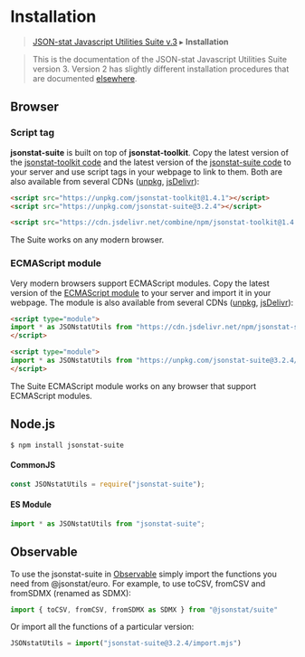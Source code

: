 # Installation

> [JSON-stat Javascript Utilities Suite v.3](https://github.com/jsonstat/suite/blob/master/README.md) ▸ **Installation**

<blockquote>This is the documentation of the JSON-stat Javascript Utilities Suite version 3. Version 2 has slightly different installation procedures that are documented <a href="https://www.npmjs.com/package/jsonstat-utils">elsewhere</a>.</blockquote>

## Browser

### Script tag

<strong>jsonstat-suite</strong> is built on top of <strong>jsonstat-toolkit</strong>. Copy the latest version of the [jsonstat-toolkit code](https://raw.githubusercontent.com/jsonstat/toolkit/master/iife.js) and the latest version of the [jsonstat-suite code](https://raw.githubusercontent.com/jsonstat/suite/master/iife.js) to your server and use script tags in your webpage to link to them. Both are also available from several CDNs ([unpkg](https://unpkg.com), [jsDelivr](https://www.jsdelivr.com/)):

```html
<script src="https://unpkg.com/jsonstat-toolkit@1.4.1"></script>
<script src="https://unpkg.com/jsonstat-suite@3.2.4"></script>
```

```html
<script src="https://cdn.jsdelivr.net/combine/npm/jsonstat-toolkit@1.4.1,npm/jsonstat-suite@3.2.4"></script>
```

The Suite works on any modern browser.

### ECMAScript module

Very modern browsers support ECMAScript modules. Copy the latest version of the [ECMAScript module](https://raw.githubusercontent.com/jsonstat/suite/master/import.mjs) to your server and import it in your webpage. The module is also available from several CDNs ([unpkg](https://unpkg.com), [jsDelivr](https://www.jsdelivr.com/)):

```html
<script type="module">
import * as JSONstatUtils from "https://cdn.jsdelivr.net/npm/jsonstat-suite@3.2.4/import.mjs";
</script>
```

```html
<script type="module">
import * as JSONstatUtils from "https://unpkg.com/jsonstat-suite@3.2.4/import.mjs";
</script>
```

The Suite ECMAScript module works on any browser that support ECMAScript modules.

## Node.js

```
$ npm install jsonstat-suite
```

#### CommonJS

```js
const JSONstatUtils = require("jsonstat-suite");
```

#### ES Module

```js
import * as JSONstatUtils from "jsonstat-suite";
```

## Observable

To use the jsonstat-suite in [Observable](https://observablehq.com/) simply import the functions you need from @jsonstat/euro. For example, to use toCSV, fromCSV and fromSDMX (renamed as SDMX):

```js
import { toCSV, fromCSV, fromSDMX as SDMX } from "@jsonstat/suite"
```

Or import all the functions of a particular version:

```js
JSONstatUtils = import("jsonstat-suite@3.2.4/import.mjs")
```
